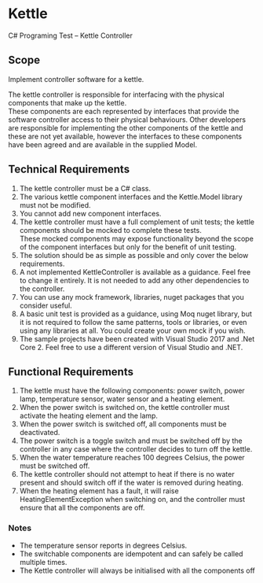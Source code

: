 # Kettle
C# Programing Test – Kettle Controller

## Scope
Implement controller software for a kettle.

The kettle controller is responsible for interfacing with the physical components that make up the kettle.   
These components are each represented by interfaces that provide the software controller access to their physical behaviours.
Other developers are responsible for implementing the other components of the kettle and these are not yet available, 
however the interfaces to these components have been agreed and are available in the supplied Model.

## Technical Requirements
1.	The kettle controller must be a C# class.
2.	The various kettle component interfaces and the Kettle.Model library must not be modified.
3.	You cannot add new component interfaces.
4.	The kettle controller must have a full complement of unit tests; 
the kettle components should be mocked to complete these tests.  
These mocked components may expose functionality beyond the scope of the component interfaces but only for the benefit of unit testing.
5.	The solution should be as simple as possible and only cover the below requirements. 
6.	A not implemented KettleController is available as a guidance. Feel free to change it entirely.
It is not needed to add any other dependencies to the controller.
7.	You can use any mock framework, libraries, nuget packages that you consider useful. 
8.	A basic unit test is provided as a guidance, using Moq nuget library, but it is not required to follow the same patterns, tools or libraries, or even using any libraries at all. You could create your own mock if you wish.
9.  The sample projects have been created with Visual Studio 2017 and .Net Core 2. Feel free to use a different version of Visual Studio and .NET.

## Functional Requirements
1.	The kettle must have the following components: power switch, power lamp, temperature sensor, water sensor and a heating element.
2.	When the power switch is switched on, the kettle controller must activate the heating element and the lamp. 
3.	When the power switch is switched off, all components must be deactivated.
4.	The power switch is a toggle switch and must be switched off by the controller in any case where the controller decides to turn off the kettle.
5.	When the water temperature reaches 100 degrees Celsius, the power must be switched off.
6.	The kettle controller should not attempt to heat if there is no water present and should switch off if the water is removed during heating.
7.  When the heating element has a fault, it will raise HeatingElementException when switching on, and the controller must ensure that all the components are off.
### Notes
- The temperature sensor reports in degrees Celsius.
- The switchable components are idempotent and can safely be called multiple times.
- The Kettle controller will always be initialised with all the components off

